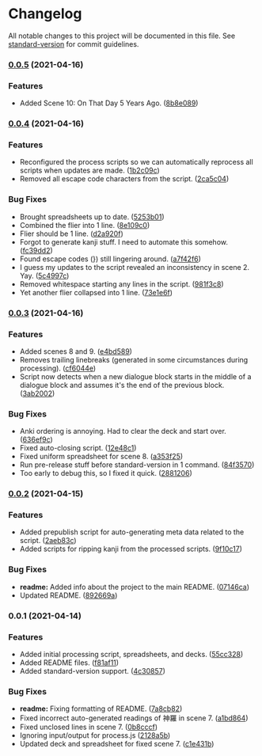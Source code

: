 # Changelog

All notable changes to this project will be documented in this file. See [standard-version](https://github.com/conventional-changelog/standard-version) for commit guidelines.

### [0.0.5](https://github.com/nowotato/final-fantasy-7-script/compare/v0.0.4...v0.0.5) (2021-04-16)


### Features

* Added Scene 10: On That Day 5 Years Ago. ([8b8e089](https://github.com/nowotato/final-fantasy-7-script/commit/8b8e089db3d4ca89a1e73af25f2101d84d54e6ff))

### [0.0.4](https://github.com/nowotato/final-fantasy-7-script/compare/v0.0.3...v0.0.4) (2021-04-16)


### Features

* Reconfigured the process scripts so we can automatically reprocess all scripts when updates are made. ([1b2c09c](https://github.com/nowotato/final-fantasy-7-script/commit/1b2c09c765ecca23cfb2603126c0cf45972aa6a4))
* Removed all escape code characters from the script. ([2ca5c04](https://github.com/nowotato/final-fantasy-7-script/commit/2ca5c0440e026ddce704ae3492d47d31c0320511))


### Bug Fixes

* Brought spreadsheets up to date. ([5253b01](https://github.com/nowotato/final-fantasy-7-script/commit/5253b014f1304f1e1b9f171e776932681049dbc7))
* Combined the flier into 1 line. ([8e109c0](https://github.com/nowotato/final-fantasy-7-script/commit/8e109c0e95e752431e14dd3c90d2dfcee57cca42))
* Flier should be 1 line. ([d2a920f](https://github.com/nowotato/final-fantasy-7-script/commit/d2a920fa1e5d174ec7f25820b33acbe0e891ee86))
* Forgot to generate kanji stuff. I need to automate this somehow. ([fc39dd2](https://github.com/nowotato/final-fantasy-7-script/commit/fc39dd29dacf571943c2d7039ca24d743af40558))
* Found escape codes (}) still lingering around. ([a7f42f6](https://github.com/nowotato/final-fantasy-7-script/commit/a7f42f6db65354389c47bb5e2f395fc976c79a6b))
* I guess my updates to the script revealed an inconsistency in scene 2. Yay. ([5c4997c](https://github.com/nowotato/final-fantasy-7-script/commit/5c4997c04840b2c5e1e2e531fbb273925d8ff811))
* Removed whitespace starting any lines in the script. ([981f3c8](https://github.com/nowotato/final-fantasy-7-script/commit/981f3c8d146a9c2bea678d87c3a4aa777ce694d0))
* Yet another flier collapsed into 1 line. ([73e1e6f](https://github.com/nowotato/final-fantasy-7-script/commit/73e1e6fb0f252a2247e79fea25f33d9b2606871e))

### [0.0.3](https://github.com/nowotato/final-fantasy-7-script/compare/v0.0.2...v0.0.3) (2021-04-16)


### Features

* Added scenes 8 and 9. ([e4bd589](https://github.com/nowotato/final-fantasy-7-script/commit/e4bd589daa23e824034f83754e790189b930fad8))
* Removes trailing linebreaks (generated in some circumstances during processing). ([cf6044e](https://github.com/nowotato/final-fantasy-7-script/commit/cf6044e77247721e185e71bf7fff3966316eef13))
* Script now detects when a new dialogue block starts in the middle of a dialogue block and assumes it's the end of the previous block. ([3ab2002](https://github.com/nowotato/final-fantasy-7-script/commit/3ab20023a06765f69b6a04847af2ba0700171067))


### Bug Fixes

* Anki ordering is annoying. Had to clear the deck and start over. ([636ef9c](https://github.com/nowotato/final-fantasy-7-script/commit/636ef9c14946477bf0074dd205c2b3ea4e1ec1fa))
* Fixed auto-closing script. ([12e48c1](https://github.com/nowotato/final-fantasy-7-script/commit/12e48c1d4e60a8ba4476a7f0b1470383d7d79989))
* Fixed uniform spreadsheet for scene 8. ([a353f25](https://github.com/nowotato/final-fantasy-7-script/commit/a353f250ed3a5cf03450d616c022dd57b0205c9f))
* Run pre-release stuff before standard-version in 1 command. ([84f3570](https://github.com/nowotato/final-fantasy-7-script/commit/84f35703ef2031ab050b2077ecf47f694c80522d))
* Too early to debug this, so I fixed it quick. ([2881206](https://github.com/nowotato/final-fantasy-7-script/commit/2881206d0758a68e9069f2f22ade1a17e3b9f777))

### [0.0.2](https://github.com/nowotato/final-fantasy-7-script/compare/v0.0.1...v0.0.2) (2021-04-15)


### Features

* Added prepublish script for auto-generating meta data related to the script. ([2aeb83c](https://github.com/nowotato/final-fantasy-7-script/commit/2aeb83cdf2c936961cf4751c47422d8d8c967dab))
* Added scripts for ripping kanji from the processed scripts. ([9f10c17](https://github.com/nowotato/final-fantasy-7-script/commit/9f10c1735ddf9aa3a51d86358eb579d1ebaca3d4))


### Bug Fixes

* **readme:** Added info about the project to the main README. ([07146ca](https://github.com/nowotato/final-fantasy-7-script/commit/07146ca74384c514bf18edf19371ab9f714779da))
* Updated README. ([892669a](https://github.com/nowotato/final-fantasy-7-script/commit/892669a58ec19e09d44d65261e2d777322d17985))

### 0.0.1 (2021-04-14)


### Features

* Added initial processing script, spreadsheets, and decks. ([55cc328](https://github.com/nowotato/final-fantasy-7-script/commit/55cc3284e5bb6f265f9e28dd8394753be17d3206))
* Added README files. ([f81af11](https://github.com/nowotato/final-fantasy-7-script/commit/f81af11927ec3df4a0160fbe93c1be7e8c597bd5))
* Added standard-version support. ([4c30857](https://github.com/nowotato/final-fantasy-7-script/commit/4c308574f6cfec778d834ba716fd80f8a50df851))


### Bug Fixes

* **readme:** Fixing formatting of README. ([7a8cb82](https://github.com/nowotato/final-fantasy-7-script/commit/7a8cb8273de622768914cde51bda92b1d9ef05a2))
* Fixed incorrect auto-generated readings of 神羅 in scene 7. ([a1bd864](https://github.com/nowotato/final-fantasy-7-script/commit/a1bd86432ec785fb6146b9253b3576e4de9fe1a9))
* Fixed unclosed lines in scene 7. ([0b8cccf](https://github.com/nowotato/final-fantasy-7-script/commit/0b8cccf929b69fc4e88bae5619cbc5b6a1edbe92))
* Ignoring input/output for process.js ([2128a5b](https://github.com/nowotato/final-fantasy-7-script/commit/2128a5b8b463893cf13df7e8cb494ecab0ef5f77))
* Updated deck and spreadsheet for fixed scene 7. ([c1e431b](https://github.com/nowotato/final-fantasy-7-script/commit/c1e431b510457c61a6395cf610a3b524bec7575a))

